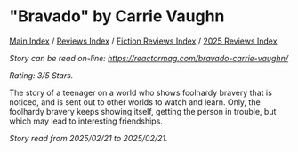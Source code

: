 # "Bravado" by Carrie Vaughn

[Main Index](../../../README.md) / [Reviews Index](../../README.md) / [Fiction Reviews Index](../README.md) / [2025 Reviews Index](README.md)

*Story can be read on-line: <https://reactormag.com/bravado-carrie-vaughn/>*

*Rating: 3/5 Stars.*

The story of a teenager on a world who shows foolhardy bravery that is noticed, and is sent out to other worlds to watch and learn. Only, the foolhardy bravery keeps showing itself, getting the person in trouble, but which may lead to interesting friendships.

*Story read from 2025/02/21 to 2025/02/21.*
